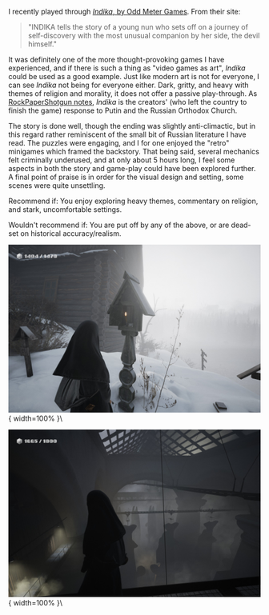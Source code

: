I recently played through [*Indika*, by Odd Meter Games](https://indikathegame.com/). From their site:

> "INDIKA tells the story of a young nun who sets off on a journey of self-discovery with the most unusual companion by her side, the devil himself." 

It was definitely one of the more thought-provoking games I have experienced, and if there is such a thing as "video games as art", *Indika* could be used as a good example. Just like modern art is not for everyone, I can see *Indika* not being for everyone either. Dark, gritty, and heavy with themes of religion and morality, it does not offer a passive play-through. As [RockPaperShotgun notes](https://www.rockpapershotgun.com/how-historical-fantasy-indika-channels-its-russian-creators-anger-against-putin-and-the-orthodox-church), *Indika* is the creators' (who left the country to finish the game) response to Putin and the Russian Orthodox Church.

The story is done well, though the ending was slightly anti-climactic, but in this regard rather reminiscent of the small bit of Russian literature I have read. The puzzles were engaging, and I for one enjoyed the "retro" minigames which framed the backstory. That being said, several mechanics felt criminally underused, and at only about 5 hours long, I feel some aspects in both the story and game-play could have been explored further. A final point of praise is in order for the visual design and setting, some scenes were quite unsettling. 

Recommend if: You enjoy exploring heavy themes, commentary on religion, and stark, uncomfortable settings.

Wouldn't recommend if: You are put off by any of the above, or are dead-set on historical accuracy/realism.

![Indika, dressed in the black religious habit of a nun, stands in snow covered cemetery. She faces a wooden shrine in which is a lit candle. A wooden house is seen in the background, while the horizon fades into a bleak whiteness.](./indika1.jpg){ width=100% }\

![Indika stands on an elevated walkway in a bleak factory. Below her, drying while hanging from conveyor belts, are huge fish, close to a hundred times larger than their IRL counterparts.](./indika2.jpg){ width=100% }\
